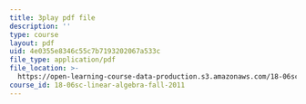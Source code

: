 ```yaml
---
title: 3play pdf file
description: ''
type: course
layout: pdf
uid: 4e0355e8346c55c7b7193202067a533c
file_type: application/pdf
file_location: >-
  https://open-learning-course-data-production.s3.amazonaws.com/18-06sc-linear-algebra-fall-2011/4e0355e8346c55c7b7193202067a533c_S8DQZjE4V8U.pdf
course_id: 18-06sc-linear-algebra-fall-2011
---
```

